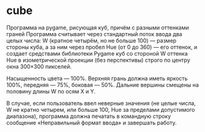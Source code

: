 # cube
Программа на pygame, рисующая куб, причём с разными оттенками граней
Программа считывает через стандартный поток ввода два целых числа: W (кратное четырём, но не больше 100) — размер стороны куба, а за ним через пробел Hue (от 0 до 360) — его оттенок, и создает средствами библиотеки Pygame куб со стороной W оттенка Hue в изометрической проекции (без перспективы) строго по центру окна 300×300 пикселей.

Насыщенность цвета — 100%. Верхняя грань должна иметь яркость 100%, передняя — 75%, боковая — 50%. Дальние вершины смещены на половину длины W по осям X и Y.

В случае, если пользователь ввел неверные значения (не целые числа, W не кратно четырем, или больше 100, Hue за пределами допустимого диапазона), программа должна печатать в командную строку сообщение «Неправильный формат ввода» и завершать работу.
